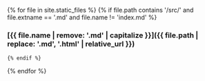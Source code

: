 {% for file in site.static_files %}
    {% if file.path contains '/src/' and file.extname == '.md' and file.name != 'index.md' %}
### [{{ file.name | remove: '.md' | capitalize }}]({{ file.path | replace: '.md', '.html' | relative_url }})
    {% endif %}
{% endfor %}